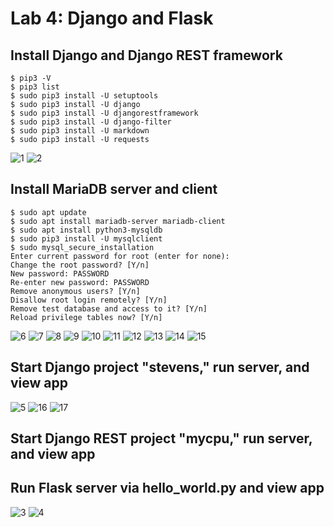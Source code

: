 # Lab 4: Django and Flask

## Install Django and Django REST framework
```
$ pip3 -V
$ pip3 list
$ sudo pip3 install -U setuptools
$ sudo pip3 install -U django
$ sudo pip3 install -U djangorestframework
$ sudo pip3 install -U django-filter
$ sudo pip3 install -U markdown
$ sudo pip3 install -U requests
```
![1](https://user-images.githubusercontent.com/94701716/236373180-f485d0d4-0c78-403c-b991-d44d5d5ceaac.png)
![2](https://user-images.githubusercontent.com/94701716/236373503-de32a1f5-7ef9-4356-aefd-95776fe17bdb.png)

## Install MariaDB server and client
```
$ sudo apt update
$ sudo apt install mariadb-server mariadb-client
$ sudo apt install python3-mysqldb
$ sudo pip3 install -U mysqlclient
$ sudo mysql_secure_installation
Enter current password for root (enter for none): 
Change the root password? [Y/n] 
New password: PASSWORD
Re-enter new password: PASSWORD
Remove anonymous users? [Y/n] 
Disallow root login remotely? [Y/n] 
Remove test database and access to it? [Y/n] 
Reload privilege tables now? [Y/n]
```
![6](https://user-images.githubusercontent.com/94701716/236376139-eb17a33d-7996-46b1-93a4-8dba049c397c.png)
![7](https://user-images.githubusercontent.com/94701716/236376141-64a7642d-c33f-4b27-8e93-fb3906376d4b.png)
![8](https://user-images.githubusercontent.com/94701716/236376151-4370246c-db4d-4e6e-b8ef-af698d13d7db.png)
![9](https://user-images.githubusercontent.com/94701716/236376162-b98c9e98-f7a9-4c9f-b948-bcebdbc9aca2.png)
![10](https://user-images.githubusercontent.com/94701716/236376169-52104614-8c96-488f-b983-7006fc2a91ec.png)
![11](https://user-images.githubusercontent.com/94701716/236376462-d8e5efdd-9590-4fc6-bc3a-f422566c80b2.png)
![12](https://user-images.githubusercontent.com/94701716/236376850-ce9a3abc-e0a8-4940-8003-96a2600a3a6b.png)
![13](https://user-images.githubusercontent.com/94701716/236376860-735e7408-5b30-4209-90e4-996f169a9a35.png)
![14](https://user-images.githubusercontent.com/94701716/236377899-805b1ae4-b98b-4644-931c-9f1ab074dba5.png)
![15](https://user-images.githubusercontent.com/94701716/236377909-535a2623-f191-43d3-99a9-18243d09517e.png)

## Start Django project "stevens," run server, and view app
![5](https://user-images.githubusercontent.com/94701716/236375629-ec50b7b7-3b48-4f81-a2b6-e62b112f1837.png)
![16](https://user-images.githubusercontent.com/94701716/236378115-b03ae884-4fdd-490b-b7c4-05536804df5d.png)
![17](https://user-images.githubusercontent.com/94701716/236378121-b7574564-46aa-4122-9ac6-9e61cc15f917.png)



## Start Django REST project "mycpu," run server, and view app


## Run Flask server via hello_world.py and view app
![3](https://user-images.githubusercontent.com/94701716/236374695-a53db2c0-bba2-4e26-bb3e-28400b9a6d9a.png)
![4](https://user-images.githubusercontent.com/94701716/236374700-171f47c9-b87f-4af8-9e1a-e5562ab312fe.png)
